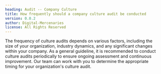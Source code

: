 ```yaml
---
heading: Audit -- Company Culture
title: How frequently should a company culture audit be conducted
version: 0.0.2
author: Digital-Mercenaries
license: All Rights Reserved
---
```



The frequency of culture audits depends on various factors, including the size
of your organization, industry dynamics, and any significant changes within
your company.  As a general guideline, it is recommended to conduct culture
audits periodically to ensure ongoing assessment and continuous improvement.
Our team can work with you to determine the appropriate timing for your
organization's culture audit.

